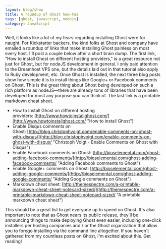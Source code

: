 ```yaml
---
layout: blog/show
title: A roundup of Ghost how-tos
tags: [ghost, javascript, nodejs]
category: JavaScript
---
```


Well, it looks like a lot of my fears regarding installing Ghost were for naught. For Kickstarter backers, the kind folks at Ghost and company have emailed a roundup of links that make installing Ghost painless on most every host. I'll post a couple below after a short brain dump. The first link, "How to install Ghost on different hosting providers," is a great resource not just for Ghost, but for nodeJS development in general. I only paid attention to the Dreamhost VPS one, but the details laid out in that tutorial also apply to Ruby development, etc. Once Ghost is installed, the next three blog posts show how simple it is to install things like Google+ or Facebook comments on Ghost. This is the great thing about Ghost being developed on such a rich platform as nodeJS—there are already tons of libraries that have been developed for most any purpose you can think of. The last link is a printable markdown cheat sheet.

- How to install Ghost on different hosting providers: [http://www.howtoinstallghost.com/](http://www.howtoinstallghost.com/ "How to install Ghost")
- Enable Disqus comments on Ghost: [http://blog.christophvoigt.com/enable-comments-on-ghost-with-disqus/](http://blog.christophvoigt.com/enable-comments-on-ghost-with-disqus/ "Christoph Voigt - Enable Comments on Ghost with Disqus")
- Enable Facebook comments on Ghost: [http://bioselemental.com/ghost-adding-facebook-comments/](http://bioselemental.com/ghost-adding-facebook-comments/ "Adding Facebook comments to Ghost")
- Enable Google+ comments on Ghost: [http://bioselemental.com/ghost-adding-google-comments/](http://bioselemental.com/ghost-adding-google-comments/ "Adding Google comments on Ghost")
- Markdown cheat sheet: [http://themespectre.com/a-printable-markdown-cheat-sheet-notecard-sized/](http://themespectre.com/a-printable-markdown-cheat-sheet-notecard-sized/ "A printable markdown cheat sheet")

This should be a great list to get everyone up to speed on Ghost. It's also important to note that as Ghost nears its public release, they'll be announcing things to make deploying Ghost even easier, including one-click installers per hosting companies and / or the Ghost organization that allow you to forego installing via the command line altogether. If you haven't gathered from my countless posts on Ghost, I'm excited about this. Get reading!        
